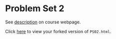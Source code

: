 # Problem Set 2

See [description](https://rudeboybert.github.io/STAT495/#problem_set_2) on course webpage.

Click [here](http://htmlpreview.github.io/?https://github.com/AnthonyRentsch/PS02/blob/master/PS02.html) to view your forked version of `PS02.html`.
